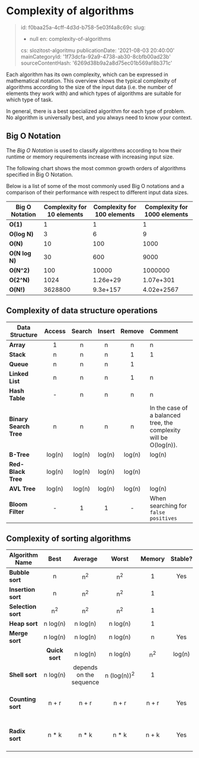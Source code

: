 Complexity of algorithms
========================

> id: f0baa25a-4cff-4d3d-b758-5e03f4a8c69c
> slug:
> 	- null
> 	en: complexity-of-algorithms
> 
> cs: slozitost-algoritmu
> publicationDate: '2021-08-03 20:40:00'
> mainCategoryId: '1f73dcfa-92a9-4738-ab30-8cbfb00ad23b'
> sourceContentHash: '6269d38b9a2a8d75ec01b569af8b371c'

Each algorithm has its own complexity, which can be expressed in mathematical notation. This overview shows the typical complexity of algorithms according to the size of the input data (i.e. the number of elements they work with) and which types of algorithms are suitable for which type of task.

In general, there is a best specialized algorithm for each type of problem. No algorithm is universally best, and you always need to know your context.

Big O Notation
--------------

The *Big O Notation* is used to classify algorithms according to how their runtime or memory requirements increase with increasing input size.

The following chart shows the most common growth orders of algorithms specified in Big O Notation.

Below is a list of some of the most commonly used Big O notations and a comparison of their performance with respect to different input data sizes.

| Big O Notation | Complexity for 10 elements | Complexity for 100 elements | Complexity for 1000 elements |
| -------------- | ---------------------------- | ----------------------------- | ------------------------------- |
| **O(1)** | 1 | 1 | 1 |
| **O(log N)** | 3 | 6 | 9 |
| **O(N)** | 10 | 100 | 1000 |
| **O(N log N)** | 30 | 600 | 9000 |
| **O(N^2)** | 100 | 10000 | 1000000 |
| **O(2^N)** | 1024 | 1.26e+29 | 1.07e+301 |
| **O(N!)** | 3628800 | 9.3e+157 | 4.02e+2567 |

Complexity of data structure operations
----------------------------------

| Data Structure | Access | Search | Insert | Remove | Comment |
| ----------------------- | :-------: | :-------: | :-------: | :-------: | :-------- |
| **Array** | 1 | n | n | n | n | |
| **Stack** | n | n | n | 1 | 1 | |
| **Queue** | n | n | n | 1 | | |
| **Linked List** | n | n | n | 1 | n |
| **Hash Table** | - | n | n | n | n | In the case of a perfect hash function, the complexity will be O(1) |
| **Binary Search Tree** | n | n | n | n | In the case of a balanced tree, the complexity will be O(log(n)). |
| **B-Tree** | log(n) | log(n) | log(n) | log(n) | log(n) | |
| **Red-Black Tree** | log(n) | log(n) | log(n) | log(n) | |
| **AVL Tree** | log(n) | log(n) | log(n) | log(n) | log(n) | |
| **Bloom Filter** | - | 1 | 1 | - | When searching for `false positives` |

Complexity of sorting algorithms
----------------------------

| Algorithm Name | Best | Average | Worst | Memory | Stable? | Comment |
| --------------------- | :-------------: | :-----------------: | :-----------------: | :-------: | :-------: | :-------- |
| **Bubble sort** | n | n<sup>2</sup> | n<sup>2</sup> | 1 | Yes | |
| **Insertion sort** | n | n<sup>2</sup> | n<sup>2</sup> | 1 | | |
| **Selection sort** | n<sup>2</sup> | n<sup>2</sup> | n<sup>2</sup> | 1 | | |
| **Heap sort** | n&nbsp;log(n) | n&nbsp;log(n) | n&nbsp;log(n) | 1 | | No |
| **Merge sort** | n&nbsp;log(n) | n&nbsp;log(n) | n&nbsp;log(n) | n | Yes | |
| | **Quick sort** | n&nbsp;log(n) | n&nbsp;log(n) | n<sup>2</sup> | log(n) | No | Quicksort is usually performed with O(log(n)) stack complexity. |
| **Shell sort** | n&nbsp;log(n) | depends on the sequence | n&nbsp;(log(n))<sup>2</sup> | 1 | | No |
| **Counting sort** | n + r | n + r | n + r | n + r | Yes | r - the largest number in the array |
| **Radix sort** | n * k | n * k | n * k | n + k | Yes | k - length of the longest key |
